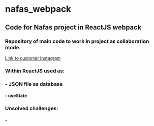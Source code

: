 # nafas_webpack
## Code for Nafas project in ReactJS webpack

### Repository of main code to work in project as collaboration mode.
[Link to customer Instagram](https://www.instagram.com/nafas.muenchen/)

### Within ReactJS used as:
### - JSON file as database
#### - useState


### Unsolved challenges:
#### - 

